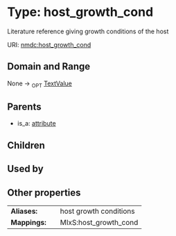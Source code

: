 
# Type: host_growth_cond


Literature reference giving growth conditions of the host

URI: [nmdc:host_growth_cond](https://microbiomedata/meta/host_growth_cond)


## Domain and Range

None ->  <sub>OPT</sub> [TextValue](TextValue.md)

## Parents

 *  is_a: [attribute](attribute.md)

## Children


## Used by


## Other properties

|  |  |  |
| --- | --- | --- |
| **Aliases:** | | host growth conditions |
| **Mappings:** | | MIxS:host_growth_cond |

